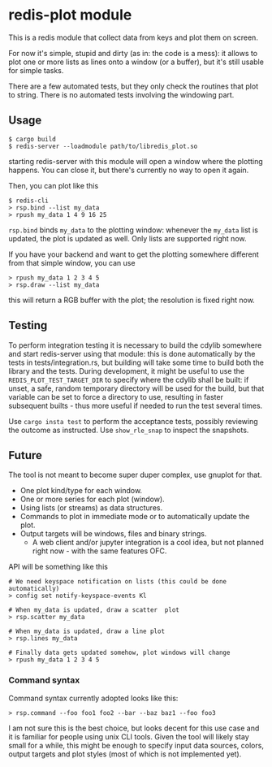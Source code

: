 # redis-plot module

This is a redis module that collect data from keys and plot them on screen.

For now it's simple, stupid and dirty (as in: the code is a mess): it allows
to plot one or more lists as lines onto a window (or a buffer), but it's still
usable for simple tasks.

There are a few automated tests, but they only check the routines that plot to
string. There is no automated tests involving the windowing part.

## Usage

```
$ cargo build
$ redis-server --loadmodule path/to/libredis_plot.so
```

starting redis-server with this module will open a window where the plotting
happens. You can close it, but there's currently no way to open it again.

Then, you can plot like this

```
$ redis-cli
> rsp.bind --list my_data
> rpush my_data 1 4 9 16 25
```

`rsp.bind` binds `my_data` to the plotting window: whenever the `my_data` list
is updated, the plot is updated as well. Only lists are supported right now.

If you have your backend and want to get the plotting somewhere different from
that simple window, you can use

```
> rpush my_data 1 2 3 4 5
> rsp.draw --list my_data
```

this will return a RGB buffer with the plot; the resolution is fixed right now.

## Testing

To perform integration testing it is necessary to build the cdylib somewhere and
start redis-server using that module: this is done automatically by the tests in
tests/integration.rs, but building will take some time to build both the library
and the tests.
During development, it might be useful to use the `REDIS_PLOT_TEST_TARGET_DIR`
to specify where the cdylib shall be built: if unset, a safe, random temporary
directory will be used for the build, but that variable can be set to force a
directory to use, resulting in faster subsequent builts - thus more useful if
needed to run the test several times.

Use `cargo insta test` to perform the acceptance tests, possibly reviewing the
outcome as instructed. Use `show_rle_snap` to inspect the snapshots.

## Future

The tool is not meant to become super duper complex, use gnuplot for that.

 - One plot kind/type for each window.
 - One or more series for each plot (window).
 - Using lists (or streams) as data structures.
 - Commands to plot in immediate mode or to automatically update the plot.
 - Output targets will be windows, files and binary strings.
   - A web client and/or jupyter integration is a cool idea, but not planned
     right now - with the same features OFC.

API will be something like this

```
# We need keyspace notification on lists (this could be done automatically)
> config set notify-keyspace-events Kl

# When my_data is updated, draw a scatter  plot
> rsp.scatter my_data

# When my_data is updated, draw a line plot
> rsp.lines my_data

# Finally data gets updated somehow, plot windows will change
> rpush my_data 1 2 3 4 5
```

### Command syntax

Command syntax currently adopted looks like this:

```
> rsp.command --foo foo1 foo2 --bar --baz baz1 --foo foo3
```

I am not sure this is the best choice, but looks decent for this use case and
it is familiar for people using unix CLI tools. Given the tool will likely stay
small for a while, this might be enough to specify input data sources, colors,
output targets and plot styles (most of which is not implemented yet).
